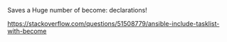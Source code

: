 Saves a Huge number of become: declarations!

https://stackoverflow.com/questions/51508779/ansible-include-tasklist-with-become
